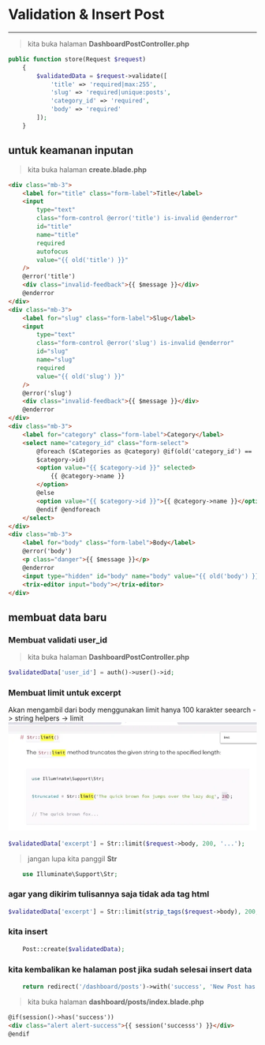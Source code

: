 # Validation & Insert Post

---

> kita buka halaman **DashboardPostController.php**

```php
public function store(Request $request)
    {
        $validatedData = $request->validate([
            'title' => 'required|max:255',
            'slug' => 'required|unique:posts',
            'category_id' => 'required',
            'body' => 'required'
        ]);
    }
```

## untuk keamanan inputan

> kita buka halaman **create.blade.php**

```html
<div class="mb-3">
    <label for="title" class="form-label">Title</label>
    <input
        type="text"
        class="form-control @error('title') is-invalid @enderror"
        id="title"
        name="title"
        required
        autofocus
        value="{{ old('title') }}"
    />
    @error('title')
    <div class="invalid-feedback">{{ $message }}</div>
    @enderror
</div>
<div class="mb-3">
    <label for="slug" class="form-label">Slug</label>
    <input
        type="text"
        class="form-control @error('slug') is-invalid @enderror"
        id="slug"
        name="slug"
        required
        value="{{ old('slug') }}"
    />
    @error('slug')
    <div class="invalid-feedback">{{ $message }}</div>
    @enderror
</div>
<div class="mb-3">
    <label for="category" class="form-label">Category</label>
    <select name="category_id" class="form-select">
        @foreach ($Categories as @category) @if(old('category_id') ==
        $category->id)
        <option value="{{ $category->id }}" selected>
            {{ @category->name }}
        </option>
        @else
        <option value="{{ $category->id }}">{{ @category->name }}</option>
        @endif @endforeach
    </select>
</div>
<div class="mb-3">
    <label for="body" class="form-label">Body</label>
    @error('body')
    <p class="danger">{{ $message }}</p>
    @enderror
    <input type="hidden" id="body" name="body" value="{{ old('body') }}" />
    <trix-editor input="body"></trix-editor>
</div>
```

## membuat data baru

### Membuat validati user_id

> kita buka halaman **DashboardPostController.php**

```php
$validatedData['user_id'] = auth()->user()->id;
```

### Membuat limit untuk excerpt

Akan mengambil dari body
menggunakan limit hanya 100 karakter
seearch -> string helpers -> limit
![1](../aset/img/19/1.webp)

```php
$validatedData['excerpt'] = Str::limit($request->body, 200, '...');
```

> jangan lupa kita panggil **Str**

```php
    use Illuminate\Support\Str;
```

### agar yang dikirim tulisannya saja tidak ada tag html

```php
$validatedData['excerpt'] = Str::limit(strip_tags($request->body), 200, '...');
```

### kita insert

```php
    Post::create($validatedData);
```

### kita kembalikan ke halaman post jika sudah selesai insert data

```php
    return redirect('/dashboard/posts')->with('success', 'New Post has been added!');
```

> kita buka halaman **dashboard/posts/index.blade.php**

```html
@if(session()->has('success'))
<div class="alert alert-success">{{ session('successs') }}</div>
@endif
```
